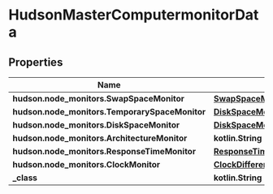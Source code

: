 
# HudsonMasterComputermonitorData

## Properties
Name | Type | Description | Notes
------------ | ------------- | ------------- | -------------
**hudson.node_monitors.SwapSpaceMonitor** | [**SwapSpaceMonitorMemoryUsage2**](SwapSpaceMonitorMemoryUsage2.md) |  |  [optional]
**hudson.node_monitors.TemporarySpaceMonitor** | [**DiskSpaceMonitorDescriptorDiskSpace**](DiskSpaceMonitorDescriptorDiskSpace.md) |  |  [optional]
**hudson.node_monitors.DiskSpaceMonitor** | [**DiskSpaceMonitorDescriptorDiskSpace**](DiskSpaceMonitorDescriptorDiskSpace.md) |  |  [optional]
**hudson.node_monitors.ArchitectureMonitor** | **kotlin.String** |  |  [optional]
**hudson.node_monitors.ResponseTimeMonitor** | [**ResponseTimeMonitorData**](ResponseTimeMonitorData.md) |  |  [optional]
**hudson.node_monitors.ClockMonitor** | [**ClockDifference**](ClockDifference.md) |  |  [optional]
**_class** | **kotlin.String** |  |  [optional]



